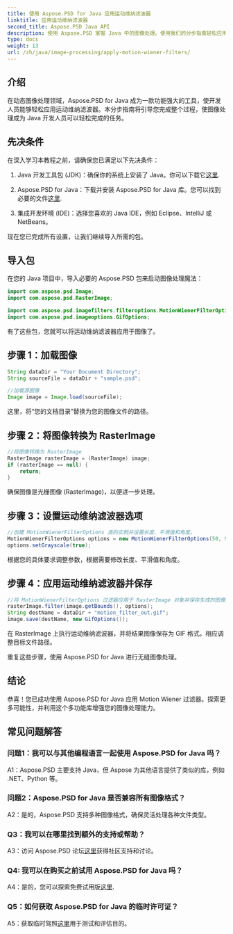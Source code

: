 ```yaml
---
title: 使用 Aspose.PSD for Java 应用运动维纳滤波器
linktitle: 应用运动维纳滤波器
second_title: Aspose.PSD Java API
description: 使用 Aspose.PSD 掌握 Java 中的图像处理。使用我们的分步指南轻松应用运动维纳滤波器。
type: docs
weight: 13
url: /zh/java/image-processing/apply-motion-wiener-filters/
---
```

## 介绍

在动态图像处理领域，Aspose.PSD for Java 成为一款功能强大的工具，使开发人员能够轻松应用运动维纳滤波器。本分步指南将引导您完成整个过程，使图像处理成为 Java 开发人员可以轻松完成的任务。

## 先决条件

在深入学习本教程之前，请确保您已满足以下先决条件：

1.  Java 开发工具包 (JDK)：确保你的系统上安装了 Java。你可以下载它[这里](https://www.oracle.com/java/technologies/javase-downloads.html).

2. Aspose.PSD for Java：下载并安装 Aspose.PSD for Java 库。您可以找到必要的文件[这里](https://releases.aspose.com/psd/java/).

3. 集成开发环境 (IDE)：选择您喜欢的 Java IDE，例如 Eclipse、IntelliJ 或 NetBeans。

现在您已完成所有设置，让我们继续导入所需的包。

## 导入包

在您的 Java 项目中，导入必要的 Aspose.PSD 包来启动图像处理魔法：

```java
import com.aspose.psd.Image;
import com.aspose.psd.RasterImage;

import com.aspose.psd.imagefilters.filteroptions.MotionWienerFilterOptions;
import com.aspose.psd.imageoptions.GifOptions;
```

有了这些包，您就可以将运动维纳滤波器应用于图像了。

## 步骤 1：加载图像

```java
String dataDir = "Your Document Directory";
String sourceFile = dataDir + "sample.psd";

//加载源图像
Image image = Image.load(sourceFile);
```

这里，将“您的文档目录”替换为您的图像文件的路径。

## 步骤 2：将图像转换为 RasterImage

```java
//将图像转换为 RasterImage
RasterImage rasterImage = (RasterImage) image;
if (rasterImage == null) {
    return;
}
```

确保图像是光栅图像 (RasterImage)，以便进一步处理。

## 步骤 3：设置运动维纳滤波器选项

```java
//创建 MotionWienerFilterOptions 类的实例并设置长度、平滑值和角度。
MotionWienerFilterOptions options = new MotionWienerFilterOptions(50, 9, 90);
options.setGrayscale(true);
```

根据您的具体要求调整参数，根据需要修改长度、平滑值和角度。

## 步骤 4：应用运动维纳滤波器并保存

```java
//将 MotionWienerFilterOptions 过滤器应用于 RasterImage 对象并保存生成的图像
rasterImage.filter(image.getBounds(), options);
String destName = dataDir + "motion_filter_out.gif";
image.save(destName, new GifOptions());
```

在 RasterImage 上执行运动维纳滤波器，并将结果图像保存为 GIF 格式。相应调整目标文件路径。

重复这些步骤，使用 Aspose.PSD for Java 进行无缝图像处理。

## 结论

恭喜！您已成功使用 Aspose.PSD for Java 应用 Motion Wiener 过滤器。探索更多可能性，并利用这个多功能库增强您的图像处理能力。

## 常见问题解答

### 问题1：我可以与其他编程语言一起使用 Aspose.PSD for Java 吗？

A1：Aspose.PSD 主要支持 Java，但 Aspose 为其他语言提供了类似的库，例如 .NET、Python 等。

### 问题2：Aspose.PSD for Java 是否兼容所有图像格式？

A2：是的，Aspose.PSD 支持多种图像格式，确保灵活处理各种文件类型。

### Q3：我可以在哪里找到额外的支持或帮助？

 A3：访问 Aspose.PSD 论坛[这里](https://forum.aspose.com/c/psd/34)获得社区支持和讨论。

### Q4: 我可以在购买之前试用 Aspose.PSD for Java 吗？

 A4：是的，您可以探索免费试用版[这里](https://releases.aspose.com/).

### Q5：如何获取 Aspose.PSD for Java 的临时许可证？

A5：获取临时驾照[这里](https://purchase.aspose.com/temporary-license/)用于测试和评估目的。